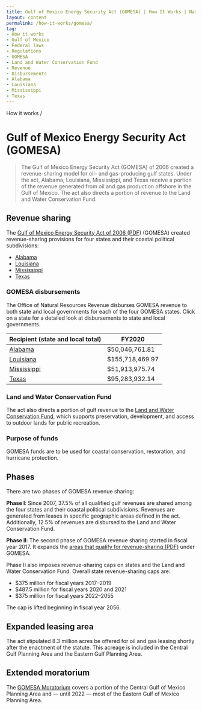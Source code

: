 ```yaml
---
title: Gulf of Mexico Energy Security Act (GOMESA) | How It Works | Natural Resources Revenue Data
layout: content
permalink: /how-it-works/gomesa/
tag:
- How it works
- Gulf of Mexico
- Federal laws
- Regulations
- GOMESA
- Land and Water Conservation Fund
- Revenue
- Disbursements
- Alabama
- Louisiana
- Mississippi
- Texas
---
```


<custom-link to="/how-it-works/" className="breadcrumb link-charlie">How it works</custom-link> /
# Gulf of Mexico Energy Security Act (GOMESA)

> The Gulf of Mexico Energy Security Act (GOMESA) of 2006 created a revenue-sharing model for oil- and gas-producing gulf states. Under the act, Alabama, Louisiana, Mississippi, and Texas receive a portion of the revenue generated from oil and gas production offshore in the Gulf of Mexico. The act also directs a portion of revenue to the Land and Water Conservation Fund.   

## Revenue sharing
The [Gulf of Mexico Energy Security Act of 2006 (PDF)](https://www.boem.gov/GOMESA/) (GOMESA) created revenue-sharing provisions for four states and their <glossary-term termKey="coastal political subdivision">coastal political subdivisions</glossary-term>:

* [Alabama](/explore/AL/#disbursements)
* [Louisiana](/explore/LA/#disbursements)
* [Mississippi](/explore/MS/#disbursements)
* [Texas](/explore/TX/#disbursements)

### GOMESA disbursements

The Office of Natural Resources Revenue disburses GOMESA revenue to both state and local governments for each of the four GOMESA states. Click on a state for a detailed look at disbursements to state and local governments.

<table class="table-basic u-margin-top u-margin-bottom">
    <thead>
    <tr>
        <th>Recipient (state and local total)</th>
        <th>FY2020</th>
    </tr>
    </thead>
    <tbody>
        <tr><td><a href="/explore/AL#federal-disbursements">Alabama</a></td><td class="numeric">$50,046,761.81</td></tr>
        <tr><td><a href="/explore/LA#federal-disbursements">Louisiana</a></td><td class="numeric">$155,718,469.97</td></tr>
        <tr><td><a href="/explore/MS#federal-disbursements">Mississippi</a></td><td class="numeric">$51,913,975.74</td></tr>
        <tr><td><a href="/explore/TX#federal-disbursements">Texas</a></td><td class="numeric">$95,283,932.14</td></tr>
    </tbody>
</table>

### Land and Water Conservation Fund
The act also directs a portion of gulf revenue to the [Land and Water Conservation Fund](/how-it-works/land-and-water-conservation-fund/), which supports preservation, development, and access to outdoor lands for public recreation.

### Purpose of funds
GOMESA funds are to be used for coastal conservation, restoration, and hurricane protection.

## Phases
There are two phases of GOMESA revenue sharing:

**Phase I**: Since 2007, 37.5% of all qualified gulf revenues are shared among the four states and their coastal political subdivisions. Revenues are generated from leases in specific geographic areas defined in the act. Additionally, 12.5% of revenues are disbursed to the Land and Water Conservation Fund.

**Phase II**: The second phase of GOMESA revenue sharing started in fiscal year 2017. It expands the [areas that qualify for revenue-sharing (PDF)](/downloads/gomesa-map.pdf) under GOMESA.

Phase II also imposes revenue-sharing caps on states and the Land and Water Conservation Fund. Overall state revenue-sharing caps are:

- $375 million for fiscal years 2017–2019
- $487.5 million for fiscal years 2020 and 2021
- $375 million for fiscal years 2022–2055

The cap is lifted beginning in fiscal year 2056.

## Expanded leasing area
The act stipulated 8.3 million acres be offered for oil and gas leasing shortly after the enactment of the statute. This acreage is included in the Central Gulf Planning Area and the Eastern Gulf Planning Area.

## Extended moratorium
The [GOMESA Moratorium](https://www.boem.gov/Areas-Under-Moratoria/) covers a portion of the Central Gulf of Mexico Planning Area and — until 2022 — most of the Eastern Gulf of Mexico Planning Area.
